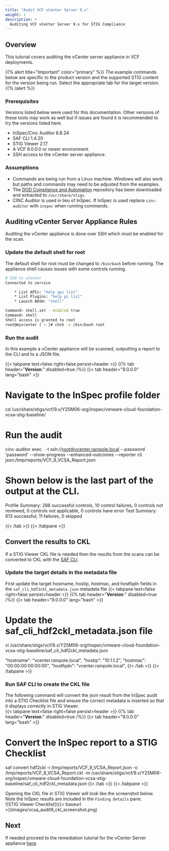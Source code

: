 ```yaml
---
title: "Audit VCF vCenter Server 9.x"
weight: 1
description: >
  Auditing VCF vCenter Server 9.x for STIG Compliance
---
```

## Overview
This tutorial covers auditing the vCenter server appliance in VCF deployments.  

{{% alert title="Important" color="primary" %}}
The example commands below are specific to the product version and the supported STIG content for the version being run. Select the appropriate tab for the target version.
{{% /alert %}}

### Prerequisites
Versions listed below were used for this documentation. Other versions of these tools may work as well but if issues are found it is recommended to try the versions listed here.  

* InSpec/Cinc Auditor 6.8.24
* SAF CLI 1.4.20
* STIG Viewer 2.17
* A VCF 9.0.0.0 or newer environment.
* SSH access to the vCenter server appliance.

### Assumptions
* Commands are being run from a Linux machine. Windows will also work but paths and commands may need to be adjusted from the examples.
* The [DOD Compliance and Automation](https://github.com/vmware/dod-compliance-and-automation) repository has been downloaded and extracted to `/usr/share/stigs`.
* CINC Auditor is used in lieu of InSpec. If InSpec is used replace `cinc-auditor` with `inspec` when running commands.

## Auditing vCenter Server Appliance Rules
Auditing the vCenter appliance is done over SSH which must be enabled for the scan.

### Update the default shell for root
The default shell for root must be changed to `/bin/bash` before running. The appliance shell causes issues with some controls running.

```bash
# SSH to vCenter
Connected to service

    * List APIs: "help api list"
    * List Plugins: "help pi list"
    * Launch BASH: "shell"

Command> shell.set --enabled true
Command> shell
Shell access is granted to root
root@myvcenter [ ~ ]# chsh -s /bin/bash root
```

### Run the audit
In this example a vCenter appliance will be scanned, outputting a report to the CLI and to a JSON file.  

{{< tabpane text=false right=false persist=header >}}
{{% tab header="**Version**:" disabled=true /%}}
{{< tab header="9.0.0.0" lang="bash" >}}
# Navigate to the InSpec profile folder
cd /usr/share/stigs/vcf/9.x/Y25M06-srg/inspec/vmware-cloud-foundation-vcsa-stig-baseline/

# Run the audit
cinc-auditor exec . -t ssh://root@vcenter.rainpole.local --password 'password' --show-progress --enhanced-outcomes --reporter cli json:/tmp/reports/VCF_9_VCSA_Report.json

# Shown below is the last part of the output at the CLI.
Profile Summary: 288 successful controls, 10 control failures, 0 controls not reviewed, 0 controls not applicable, 0 controls have error
Test Summary: 613 successful, 11 failures, 0 skipped

{{< /tab >}}
{{< /tabpane >}}
## Convert the results to CKL
If a STIG Viewer CKL file is needed then the results from the scans can be converted to CKL with the [SAF CLI](/docs/automation-tools/safcli/).

### Update the target details in the metadata file
First update the target hostname, hostip, hostmac, and hostfqdn fields in the `saf_cli_hdf2ckl_metadata.json` metadata file
{{< tabpane text=false right=false persist=header >}}
{{% tab header="**Version**:" disabled=true /%}}
{{< tab header="9.0.0.0" lang="bash" >}}
# Update the saf_cli_hdf2ckl_metadata.json file
vi /usr/share/stigs/vcf/9.x/Y25M06-srg/inspec/vmware-cloud-foundation-vcsa-stig-baseline/saf_cli_hdf2ckl_metadata.json

"hostname": "vcenter.rainpole.local",
"hostip": "10.1.1.2",
"hostmac": "00:00:00:00:00:00",
"hostfqdn": "vcenter.rainpole.local",
{{< /tab >}}
{{< /tabpane >}}

### Run SAF CLI to create the CKL file
The following command will convert the json result from the InSpec audit into a STIG Checklist file and ensure the correct metadata is inserted so that it displays correctly in STIG Viewer.  
{{< tabpane text=false right=false persist=header >}}
{{% tab header="**Version**:" disabled=true /%}}
{{< tab header="9.0.0.0" lang="bash" >}}
# Convert the InSpec report to a STIG Checklist
saf convert hdf2ckl -i /tmp/reports/VCF_9_VCSA_Report.json -o /tmp/reports/VCF_9_VCSA_Report.ckl -m /usr/share/stigs/vcf/9.x/Y25M06-srg/inspec/vmware-cloud-foundation-vcsa-stig-baseline/saf_cli_hdf2ckl_metadata.json
{{< /tab >}}
{{< /tabpane >}}

Opening the CKL file in STIG Viewer will look like the screenshot below. Note the InSpec results are included in the `Finding Details` pane.  
![STIG Viewer Checklist]({{< baseurl >}}images/vcsa_audit9_ckl_screenshot.png)

## Next
If needed proceed to the remediation tutorial for the vCenter Server appliance [here](/docs/tutorials/cloud-foundation-9.x/appliances/vcenter-server/remediate9-vcsa/).
